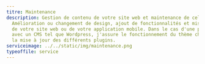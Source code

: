 ```yaml
---
titre: Maintenance
description: Gestion de contenu de votre site web et maintenance de celui-ci.
  Amélioration ou changement de design, ajout de fonctionnalités et mise à jour
  de votre site web ou de votre application mobile. Dans le cas d'une prestation
  avec un CMS tel que Wordpress, j'assure le fonctionnement du thème choisi et
  la mise à jour des différents plugins.
serviceimage: ../../static/img/maintenance.png
typeoffile: service
---
```

